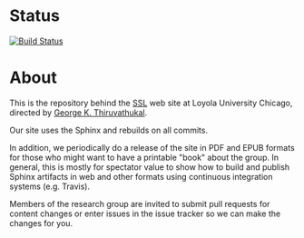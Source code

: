 Status
========

[![Build Status](https://travis-ci.org/LoyolaChicagoCS/ssl.svg)](https://travis-ci.org/LoyolaChicagoCS/ssl)

About
==================

This is the repository behind the [SSL](https://ssl.cs.luc.edu) web site at Loyola University Chicago, directed by [George K. Thiruvathukal](https://thiruvathukal.com).

Our site uses the Sphinx and rebuilds on all commits.

In addition, we periodically do a release of the site in PDF and EPUB formats for those who might want to have a printable "book" about the group. In general, this is mostly for spectator value to show how to build and publish Sphinx artifacts in web and other formats using continuous integration systems (e.g. Travis).

Members of the research group are invited to submit pull requests for content changes or enter issues in the issue tracker so we can make the changes for you.



